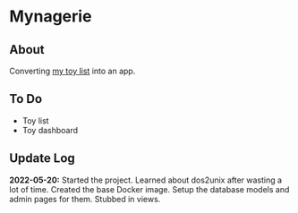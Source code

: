 # Mynagerie

## About

Converting [my toy list](https://docs.google.com/spreadsheets/d/1Zyjqlez0W6x_9fOgcdDzoBx3W5gqzoX6fpInWkTjj8s/edit?usp=sharing) into an app.

## To Do

* Toy list
* Toy dashboard

## Update Log

**2022-05-20:** Started the project.
Learned about dos2unix after wasting a lot of time.
Created the base Docker image.
Setup the database models and admin pages for them.
Stubbed in views.
